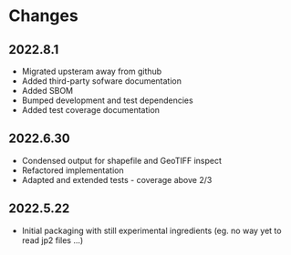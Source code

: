 # Changes

## 2022.8.1

* Migrated upsteram away from github
* Added third-party sofware documentation
* Added SBOM
* Bumped development and test dependencies
* Added test coverage documentation
## 2022.6.30

* Condensed output for shapefile and GeoTIFF inspect
* Refactored implementation
* Adapted and extended tests - coverage above 2/3

## 2022.5.22

* Initial packaging with still experimental ingredients (eg. no way yet to read jp2 files ...)
